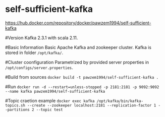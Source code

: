 # self-sufficient-kafka
https://hub.docker.com/repository/docker/pawzem1994/self-sufficient-kafka

#Version
Kafka 2.3.1 with scala 2.11.

#Basic Information
Basic Apache Kafka and zookeeper cluster.
Kafka is stored in folder `/opt/kafka/`. 

#Cluster coonfiguration
Parametrized by provided server properties in `/opt/configs/server.properties`.

#Build from sources
`docker build -t pawzem1994/self-sufficient-kafka .`

#Run
`docker run -d --restart=unless-stopped -p 2181:2181 -p 9092:9092 --name kafka pawzem1994/self-sufficient-kafka`

#Topic craetion example
`docker exec kafka /opt/kafka/bin/kafka-topics.sh --create --zookeeper localhost:2181 --replication-factor 1 --partitions 2 --topic test`

